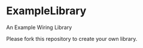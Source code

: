 ExampleLibrary
==============

An Example Wiring Library

Please fork this repository to create your own library.

